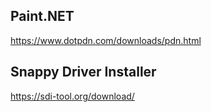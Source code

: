 ## Paint.NET
https://www.dotpdn.com/downloads/pdn.html

## Snappy Driver Installer
https://sdi-tool.org/download/
